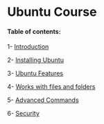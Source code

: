 # Ubuntu Course

#### Table of contents:

1- [Introduction](https://github.com/bassammannaa/Ubuntu-Training/blob/master/Introduction/Introduction.md)

2- [Installing Ubuntu](https://github.com/bassammannaa/Ubuntu-Training/blob/master/Installing%20Ubuntu/InstallingUbuntu.md)

3- [Ubuntu Features](https://github.com/bassammannaa/Ubuntu-Training/blob/master/Ubuntu%20Features/UbuntuFeatures.md)

4- [Works with files and folders](/FolderAndFiles/FilesAndFolders.MD)

5- [Advanced Commands](/AdvancedCommands/AdvancedCommands.MD)

6- [Security](/Security/Security.MD)






